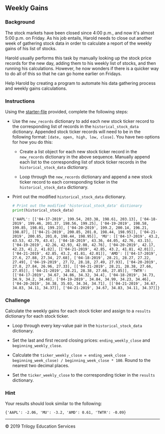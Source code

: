 ## Weekly Gains

### Background

The stock markets have been closed since 4:00 p.m., and now it's almost 5:00 p.m. on Friday. As his job entails, Harold needs to close out another week of gathering stock data in order to calculate a report of the weekly gains of his list of stocks.

Harold usually performs this task by manually looking up the stock price records for the new day, adding them to his weekly list of stocks, and then running his calculations. However, he now wonders if there is a quicker way to do all of this so that he can go home earlier on Fridays.

Help Harold by creating a program to automate his data gathering process and weekly gains calculations.

### Instructions

Using the [starter-file](Unsolved/Core/weekly_gains.py) provided, complete the following steps:

* Use the `new_records` dictionary to add each new stock ticker record to the corresponding list of records in the `historical_stock_data` dictionary. Appended stock ticker records will need to be in the following format: `[date, open, high, low, close]`. You have two options for how you do this: 

  * Create a list object for each new stock ticker record in the `new_records` dictionary in the above sequence. Manually append each list to the corresponding list of stock ticker records in the `historical_stock_data` dictionary.
  
  * Loop through the `new_records` dictionary and append a new stock ticker record to each corresponding ticker in the `historical_stock_data` dictionary.

* Print out the modified `historical_stock_data` dictionary.

    ```python
    # Print out the modified 'historical_stock_data' dictionary
    print(historical_stock_data)
    ```

    ```
    {'AAPL': [['04-17-2019', 199.54, 203.38, 198.61, 203.13], ['04-18-2019', 199.46, 201.37, 198.56, 199.25], ['04-19-2019', 198.58, 199.85, 198.01, 199.23], ['04-20-2019', 199.2, 200.14, 196.21, 198.87], [['04-21-2019', 200.85, 201.0, 198.44, 198.95]], ['04-21-2019', 200.85, 201.0, 198.44, 198.95]], 'MU': [['04-17-2019', 43.2, 43.53, 42.79, 43.4], ['04-18-2019', 43.36, 44.05, 42.76, 43.15], ['04-19-2019', 42.26, 42.93, 42.08, 42.76], ['04-20-2019', 42.17, 42.23, 41.2, 41.82], [['04-21-2019', 42.85, 43.2, 41.81, 42.01]], ['04-21-2019', 42.85, 43.2, 41.81, 42.01]], 'AMD': [['04-17-2019', 27.6, 27.88, 27.34, 27.68], ['04-18-2019', 28.21, 28.27, 27.22, 27.49], ['04-19-2019', 27.72, 28.18, 27.49, 27.93], ['04-20-2019', 27.8, 27.84, 26.96, 27.33], [['04-21-2019', 28.21, 28.38, 27.66, 27.85]], ['04-21-2019', 28.21, 28.38, 27.66, 27.85]], 'TWTR': [['04-17-2019', 34.67, 34.86, 34.32, 34.4], ['04-18-2019', 34.73, 34.9, 34.2, 34.48], ['04-19-2019', 34.84, 34.99, 34.23, 34.46], ['04-20-2019', 34.38, 35.03, 34.34, 34.71], [['04-21-2019', 34.67, 34.83, 34.11, 34.37]], ['04-21-2019', 34.67, 34.83, 34.11, 34.37]]}
    ```

### Challenge

Calculate the weekly gains for each stock ticker and assign to a `results` dictionary for each stock ticker.

  * Loop through every key-value pair in the `historical_stock_data` dictionary. 

  * Set the last and first record closing prices: `ending_weekly_close` and `beginning_weekly_close`. 

  * Calculate the `ticker_weekly_close = ending_week_close - beginning_week_close) / beginning_week_close * 100`. Round to the nearest two decimal places.

  * Set the `ticker_weekly_close` to the corresponding ticker in the `results` dictionary.

### Hint

Your results should look similar to the following:

  ```
  {'AAPL': -2.06, 'MU': -3.2, 'AMD': 0.61, 'TWTR': -0.09}
  ```

---

© 2019 Trilogy Education Services

